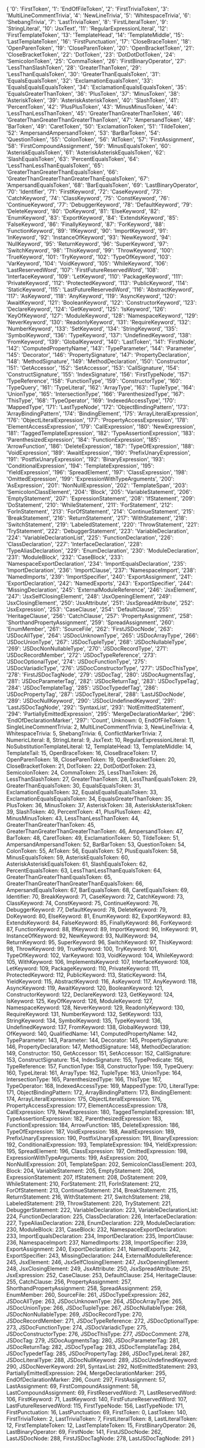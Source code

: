 {
  '0': 'FirstToken',
  '1': 'EndOfFileToken',
  '2': 'FirstTriviaToken',
  '3': 'MultiLineCommentTrivia',
  '4': 'NewLineTrivia',
  '5': 'WhitespaceTrivia',
  '6': 'ShebangTrivia',
  '7': 'LastTriviaToken',
  '8': 'FirstLiteralToken',
  '9': 'StringLiteral',
  '10': 'JsxText',
  '11': 'RegularExpressionLiteral',
  '12': 'FirstTemplateToken',
  '13': 'TemplateHead',
  '14': 'TemplateMiddle',
  '15': 'LastTemplateToken',
  '16': 'FirstPunctuation',
  '17': 'CloseBraceToken',
  '18': 'OpenParenToken',
  '19': 'CloseParenToken',
  '20': 'OpenBracketToken',
  '21': 'CloseBracketToken',
  '22': 'DotToken',
  '23': 'DotDotDotToken',
  '24': 'SemicolonToken',
  '25': 'CommaToken',
  '26': 'FirstBinaryOperator',
  '27': 'LessThanSlashToken',
  '28': 'GreaterThanToken',
  '29': 'LessThanEqualsToken',
  '30': 'GreaterThanEqualsToken',
  '31': 'EqualsEqualsToken',
  '32': 'ExclamationEqualsToken',
  '33': 'EqualsEqualsEqualsToken',
  '34': 'ExclamationEqualsEqualsToken',
  '35': 'EqualsGreaterThanToken',
  '36': 'PlusToken',
  '37': 'MinusToken',
  '38': 'AsteriskToken',
  '39': 'AsteriskAsteriskToken',
  '40': 'SlashToken',
  '41': 'PercentToken',
  '42': 'PlusPlusToken',
  '43': 'MinusMinusToken',
  '44': 'LessThanLessThanToken',
  '45': 'GreaterThanGreaterThanToken',
  '46': 'GreaterThanGreaterThanGreaterThanToken',
  '47': 'AmpersandToken',
  '48': 'BarToken',
  '49': 'CaretToken',
  '50': 'ExclamationToken',
  '51': 'TildeToken',
  '52': 'AmpersandAmpersandToken',
  '53': 'BarBarToken',
  '54': 'QuestionToken',
  '55': 'ColonToken',
  '56': 'AtToken',
  '57': 'FirstAssignment',
  '58': 'FirstCompoundAssignment',
  '59': 'MinusEqualsToken',
  '60': 'AsteriskEqualsToken',
  '61': 'AsteriskAsteriskEqualsToken',
  '62': 'SlashEqualsToken',
  '63': 'PercentEqualsToken',
  '64': 'LessThanLessThanEqualsToken',
  '65': 'GreaterThanGreaterThanEqualsToken',
  '66': 'GreaterThanGreaterThanGreaterThanEqualsToken',
  '67': 'AmpersandEqualsToken',
  '68': 'BarEqualsToken',
  '69': 'LastBinaryOperator',
  '70': 'Identifier',
  '71': 'FirstKeyword',
  '72': 'CaseKeyword',
  '73': 'CatchKeyword',
  '74': 'ClassKeyword',
  '75': 'ConstKeyword',
  '76': 'ContinueKeyword',
  '77': 'DebuggerKeyword',
  '78': 'DefaultKeyword',
  '79': 'DeleteKeyword',
  '80': 'DoKeyword',
  '81': 'ElseKeyword',
  '82': 'EnumKeyword',
  '83': 'ExportKeyword',
  '84': 'ExtendsKeyword',
  '85': 'FalseKeyword',
  '86': 'FinallyKeyword',
  '87': 'ForKeyword',
  '88': 'FunctionKeyword',
  '89': 'IfKeyword',
  '90': 'ImportKeyword',
  '91': 'InKeyword',
  '92': 'InstanceOfKeyword',
  '93': 'NewKeyword',
  '94': 'NullKeyword',
  '95': 'ReturnKeyword',
  '96': 'SuperKeyword',
  '97': 'SwitchKeyword',
  '98': 'ThisKeyword',
  '99': 'ThrowKeyword',
  '100': 'TrueKeyword',
  '101': 'TryKeyword',
  '102': 'TypeOfKeyword',
  '103': 'VarKeyword',
  '104': 'VoidKeyword',
  '105': 'WhileKeyword',
  '106': 'LastReservedWord',
  '107': 'FirstFutureReservedWord',
  '108': 'InterfaceKeyword',
  '109': 'LetKeyword',
  '110': 'PackageKeyword',
  '111': 'PrivateKeyword',
  '112': 'ProtectedKeyword',
  '113': 'PublicKeyword',
  '114': 'StaticKeyword',
  '115': 'LastFutureReservedWord',
  '116': 'AbstractKeyword',
  '117': 'AsKeyword',
  '118': 'AnyKeyword',
  '119': 'AsyncKeyword',
  '120': 'AwaitKeyword',
  '121': 'BooleanKeyword',
  '122': 'ConstructorKeyword',
  '123': 'DeclareKeyword',
  '124': 'GetKeyword',
  '125': 'IsKeyword',
  '126': 'KeyOfKeyword',
  '127': 'ModuleKeyword',
  '128': 'NamespaceKeyword',
  '129': 'NeverKeyword',
  '130': 'ReadonlyKeyword',
  '131': 'RequireKeyword',
  '132': 'NumberKeyword',
  '133': 'SetKeyword',
  '134': 'StringKeyword',
  '135': 'SymbolKeyword',
  '136': 'TypeKeyword',
  '137': 'UndefinedKeyword',
  '138': 'FromKeyword',
  '139': 'GlobalKeyword',
  '140': 'LastToken',
  '141': 'FirstNode',
  '142': 'ComputedPropertyName',
  '143': 'TypeParameter',
  '144': 'Parameter',
  '145': 'Decorator',
  '146': 'PropertySignature',
  '147': 'PropertyDeclaration',
  '148': 'MethodSignature',
  '149': 'MethodDeclaration',
  '150': 'Constructor',
  '151': 'GetAccessor',
  '152': 'SetAccessor',
  '153': 'CallSignature',
  '154': 'ConstructSignature',
  '155': 'IndexSignature',
  '156': 'FirstTypeNode',
  '157': 'TypeReference',
  '158': 'FunctionType',
  '159': 'ConstructorType',
  '160': 'TypeQuery',
  '161': 'TypeLiteral',
  '162': 'ArrayType',
  '163': 'TupleType',
  '164': 'UnionType',
  '165': 'IntersectionType',
  '166': 'ParenthesizedType',
  '167': 'ThisType',
  '168': 'TypeOperator',
  '169': 'IndexedAccessType',
  '170': 'MappedType',
  '171': 'LastTypeNode',
  '172': 'ObjectBindingPattern',
  '173': 'ArrayBindingPattern',
  '174': 'BindingElement',
  '175': 'ArrayLiteralExpression',
  '176': 'ObjectLiteralExpression',
  '177': 'PropertyAccessExpression',
  '178': 'ElementAccessExpression',
  '179': 'CallExpression',
  '180': 'NewExpression',
  '181': 'TaggedTemplateExpression',
  '182': 'TypeAssertionExpression',
  '183': 'ParenthesizedExpression',
  '184': 'FunctionExpression',
  '185': 'ArrowFunction',
  '186': 'DeleteExpression',
  '187': 'TypeOfExpression',
  '188': 'VoidExpression',
  '189': 'AwaitExpression',
  '190': 'PrefixUnaryExpression',
  '191': 'PostfixUnaryExpression',
  '192': 'BinaryExpression',
  '193': 'ConditionalExpression',
  '194': 'TemplateExpression',
  '195': 'YieldExpression',
  '196': 'SpreadElement',
  '197': 'ClassExpression',
  '198': 'OmittedExpression',
  '199': 'ExpressionWithTypeArguments',
  '200': 'AsExpression',
  '201': 'NonNullExpression',
  '202': 'TemplateSpan',
  '203': 'SemicolonClassElement',
  '204': 'Block',
  '205': 'VariableStatement',
  '206': 'EmptyStatement',
  '207': 'ExpressionStatement',
  '208': 'IfStatement',
  '209': 'DoStatement',
  '210': 'WhileStatement',
  '211': 'ForStatement',
  '212': 'ForInStatement',
  '213': 'ForOfStatement',
  '214': 'ContinueStatement',
  '215': 'BreakStatement',
  '216': 'ReturnStatement',
  '217': 'WithStatement',
  '218': 'SwitchStatement',
  '219': 'LabeledStatement',
  '220': 'ThrowStatement',
  '221': 'TryStatement',
  '222': 'DebuggerStatement',
  '223': 'VariableDeclaration',
  '224': 'VariableDeclarationList',
  '225': 'FunctionDeclaration',
  '226': 'ClassDeclaration',
  '227': 'InterfaceDeclaration',
  '228': 'TypeAliasDeclaration',
  '229': 'EnumDeclaration',
  '230': 'ModuleDeclaration',
  '231': 'ModuleBlock',
  '232': 'CaseBlock',
  '233': 'NamespaceExportDeclaration',
  '234': 'ImportEqualsDeclaration',
  '235': 'ImportDeclaration',
  '236': 'ImportClause',
  '237': 'NamespaceImport',
  '238': 'NamedImports',
  '239': 'ImportSpecifier',
  '240': 'ExportAssignment',
  '241': 'ExportDeclaration',
  '242': 'NamedExports',
  '243': 'ExportSpecifier',
  '244': 'MissingDeclaration',
  '245': 'ExternalModuleReference',
  '246': 'JsxElement',
  '247': 'JsxSelfClosingElement',
  '248': 'JsxOpeningElement',
  '249': 'JsxClosingElement',
  '250': 'JsxAttribute',
  '251': 'JsxSpreadAttribute',
  '252': 'JsxExpression',
  '253': 'CaseClause',
  '254': 'DefaultClause',
  '255': 'HeritageClause',
  '256': 'CatchClause',
  '257': 'PropertyAssignment',
  '258': 'ShorthandPropertyAssignment',
  '259': 'SpreadAssignment',
  '260': 'EnumMember',
  '261': 'SourceFile',
  '262': 'FirstJSDocNode',
  '263': 'JSDocAllType',
  '264': 'JSDocUnknownType',
  '265': 'JSDocArrayType',
  '266': 'JSDocUnionType',
  '267': 'JSDocTupleType',
  '268': 'JSDocNullableType',
  '269': 'JSDocNonNullableType',
  '270': 'JSDocRecordType',
  '271': 'JSDocRecordMember',
  '272': 'JSDocTypeReference',
  '273': 'JSDocOptionalType',
  '274': 'JSDocFunctionType',
  '275': 'JSDocVariadicType',
  '276': 'JSDocConstructorType',
  '277': 'JSDocThisType',
  '278': 'FirstJSDocTagNode',
  '279': 'JSDocTag',
  '280': 'JSDocAugmentsTag',
  '281': 'JSDocParameterTag',
  '282': 'JSDocReturnTag',
  '283': 'JSDocTypeTag',
  '284': 'JSDocTemplateTag',
  '285': 'JSDocTypedefTag',
  '286': 'JSDocPropertyTag',
  '287': 'JSDocTypeLiteral',
  '288': 'LastJSDocNode',
  '289': 'JSDocNullKeyword',
  '290': 'JSDocUndefinedKeyword',
  '291': 'LastJSDocTagNode',
  '292': 'SyntaxList',
  '293': 'NotEmittedStatement',
  '294': 'PartiallyEmittedExpression',
  '295': 'MergeDeclarationMarker',
  '296': 'EndOfDeclarationMarker',
  '297': 'Count',
  Unknown: 0,
  EndOfFileToken: 1,
  SingleLineCommentTrivia: 2,
  MultiLineCommentTrivia: 3,
  NewLineTrivia: 4,
  WhitespaceTrivia: 5,
  ShebangTrivia: 6,
  ConflictMarkerTrivia: 7,
  NumericLiteral: 8,
  StringLiteral: 9,
  JsxText: 10,
  RegularExpressionLiteral: 11,
  NoSubstitutionTemplateLiteral: 12,
  TemplateHead: 13,
  TemplateMiddle: 14,
  TemplateTail: 15,
  OpenBraceToken: 16,
  CloseBraceToken: 17,
  OpenParenToken: 18,
  CloseParenToken: 19,
  OpenBracketToken: 20,
  CloseBracketToken: 21,
  DotToken: 22,
  DotDotDotToken: 23,
  SemicolonToken: 24,
  CommaToken: 25,
  LessThanToken: 26,
  LessThanSlashToken: 27,
  GreaterThanToken: 28,
  LessThanEqualsToken: 29,
  GreaterThanEqualsToken: 30,
  EqualsEqualsToken: 31,
  ExclamationEqualsToken: 32,
  EqualsEqualsEqualsToken: 33,
  ExclamationEqualsEqualsToken: 34,
  EqualsGreaterThanToken: 35,
  PlusToken: 36,
  MinusToken: 37,
  AsteriskToken: 38,
  AsteriskAsteriskToken: 39,
  SlashToken: 40,
  PercentToken: 41,
  PlusPlusToken: 42,
  MinusMinusToken: 43,
  LessThanLessThanToken: 44,
  GreaterThanGreaterThanToken: 45,
  GreaterThanGreaterThanGreaterThanToken: 46,
  AmpersandToken: 47,
  BarToken: 48,
  CaretToken: 49,
  ExclamationToken: 50,
  TildeToken: 51,
  AmpersandAmpersandToken: 52,
  BarBarToken: 53,
  QuestionToken: 54,
  ColonToken: 55,
  AtToken: 56,
  EqualsToken: 57,
  PlusEqualsToken: 58,
  MinusEqualsToken: 59,
  AsteriskEqualsToken: 60,
  AsteriskAsteriskEqualsToken: 61,
  SlashEqualsToken: 62,
  PercentEqualsToken: 63,
  LessThanLessThanEqualsToken: 64,
  GreaterThanGreaterThanEqualsToken: 65,
  GreaterThanGreaterThanGreaterThanEqualsToken: 66,
  AmpersandEqualsToken: 67,
  BarEqualsToken: 68,
  CaretEqualsToken: 69,
  Identifier: 70,
  BreakKeyword: 71,
  CaseKeyword: 72,
  CatchKeyword: 73,
  ClassKeyword: 74,
  ConstKeyword: 75,
  ContinueKeyword: 76,
  DebuggerKeyword: 77,
  DefaultKeyword: 78,
  DeleteKeyword: 79,
  DoKeyword: 80,
  ElseKeyword: 81,
  EnumKeyword: 82,
  ExportKeyword: 83,
  ExtendsKeyword: 84,
  FalseKeyword: 85,
  FinallyKeyword: 86,
  ForKeyword: 87,
  FunctionKeyword: 88,
  IfKeyword: 89,
  ImportKeyword: 90,
  InKeyword: 91,
  InstanceOfKeyword: 92,
  NewKeyword: 93,
  NullKeyword: 94,
  ReturnKeyword: 95,
  SuperKeyword: 96,
  SwitchKeyword: 97,
  ThisKeyword: 98,
  ThrowKeyword: 99,
  TrueKeyword: 100,
  TryKeyword: 101,
  TypeOfKeyword: 102,
  VarKeyword: 103,
  VoidKeyword: 104,
  WhileKeyword: 105,
  WithKeyword: 106,
  ImplementsKeyword: 107,
  InterfaceKeyword: 108,
  LetKeyword: 109,
  PackageKeyword: 110,
  PrivateKeyword: 111,
  ProtectedKeyword: 112,
  PublicKeyword: 113,
  StaticKeyword: 114,
  YieldKeyword: 115,
  AbstractKeyword: 116,
  AsKeyword: 117,
  AnyKeyword: 118,
  AsyncKeyword: 119,
  AwaitKeyword: 120,
  BooleanKeyword: 121,
  ConstructorKeyword: 122,
  DeclareKeyword: 123,
  GetKeyword: 124,
  IsKeyword: 125,
  KeyOfKeyword: 126,
  ModuleKeyword: 127,
  NamespaceKeyword: 128,
  NeverKeyword: 129,
  ReadonlyKeyword: 130,
  RequireKeyword: 131,
  NumberKeyword: 132,
  SetKeyword: 133,
  StringKeyword: 134,
  SymbolKeyword: 135,
  TypeKeyword: 136,
  UndefinedKeyword: 137,
  FromKeyword: 138,
  GlobalKeyword: 139,
  OfKeyword: 140,
  QualifiedName: 141,
  ComputedPropertyName: 142,
  TypeParameter: 143,
  Parameter: 144,
  Decorator: 145,
  PropertySignature: 146,
  PropertyDeclaration: 147,
  MethodSignature: 148,
  MethodDeclaration: 149,
  Constructor: 150,
  GetAccessor: 151,
  SetAccessor: 152,
  CallSignature: 153,
  ConstructSignature: 154,
  IndexSignature: 155,
  TypePredicate: 156,
  TypeReference: 157,
  FunctionType: 158,
  ConstructorType: 159,
  TypeQuery: 160,
  TypeLiteral: 161,
  ArrayType: 162,
  TupleType: 163,
  UnionType: 164,
  IntersectionType: 165,
  ParenthesizedType: 166,
  ThisType: 167,
  TypeOperator: 168,
  IndexedAccessType: 169,
  MappedType: 170,
  LiteralType: 171,
  ObjectBindingPattern: 172,
  ArrayBindingPattern: 173,
  BindingElement: 174,
  ArrayLiteralExpression: 175,
  ObjectLiteralExpression: 176,
  PropertyAccessExpression: 177,
  ElementAccessExpression: 178,
  CallExpression: 179,
  NewExpression: 180,
  TaggedTemplateExpression: 181,
  TypeAssertionExpression: 182,
  ParenthesizedExpression: 183,
  FunctionExpression: 184,
  ArrowFunction: 185,
  DeleteExpression: 186,
  TypeOfExpression: 187,
  VoidExpression: 188,
  AwaitExpression: 189,
  PrefixUnaryExpression: 190,
  PostfixUnaryExpression: 191,
  BinaryExpression: 192,
  ConditionalExpression: 193,
  TemplateExpression: 194,
  YieldExpression: 195,
  SpreadElement: 196,
  ClassExpression: 197,
  OmittedExpression: 198,
  ExpressionWithTypeArguments: 199,
  AsExpression: 200,
  NonNullExpression: 201,
  TemplateSpan: 202,
  SemicolonClassElement: 203,
  Block: 204,
  VariableStatement: 205,
  EmptyStatement: 206,
  ExpressionStatement: 207,
  IfStatement: 208,
  DoStatement: 209,
  WhileStatement: 210,
  ForStatement: 211,
  ForInStatement: 212,
  ForOfStatement: 213,
  ContinueStatement: 214,
  BreakStatement: 215,
  ReturnStatement: 216,
  WithStatement: 217,
  SwitchStatement: 218,
  LabeledStatement: 219,
  ThrowStatement: 220,
  TryStatement: 221,
  DebuggerStatement: 222,
  VariableDeclaration: 223,
  VariableDeclarationList: 224,
  FunctionDeclaration: 225,
  ClassDeclaration: 226,
  InterfaceDeclaration: 227,
  TypeAliasDeclaration: 228,
  EnumDeclaration: 229,
  ModuleDeclaration: 230,
  ModuleBlock: 231,
  CaseBlock: 232,
  NamespaceExportDeclaration: 233,
  ImportEqualsDeclaration: 234,
  ImportDeclaration: 235,
  ImportClause: 236,
  NamespaceImport: 237,
  NamedImports: 238,
  ImportSpecifier: 239,
  ExportAssignment: 240,
  ExportDeclaration: 241,
  NamedExports: 242,
  ExportSpecifier: 243,
  MissingDeclaration: 244,
  ExternalModuleReference: 245,
  JsxElement: 246,
  JsxSelfClosingElement: 247,
  JsxOpeningElement: 248,
  JsxClosingElement: 249,
  JsxAttribute: 250,
  JsxSpreadAttribute: 251,
  JsxExpression: 252,
  CaseClause: 253,
  DefaultClause: 254,
  HeritageClause: 255,
  CatchClause: 256,
  PropertyAssignment: 257,
  ShorthandPropertyAssignment: 258,
  SpreadAssignment: 259,
  EnumMember: 260,
  SourceFile: 261,
  JSDocTypeExpression: 262,
  JSDocAllType: 263,
  JSDocUnknownType: 264,
  JSDocArrayType: 265,
  JSDocUnionType: 266,
  JSDocTupleType: 267,
  JSDocNullableType: 268,
  JSDocNonNullableType: 269,
  JSDocRecordType: 270,
  JSDocRecordMember: 271,
  JSDocTypeReference: 272,
  JSDocOptionalType: 273,
  JSDocFunctionType: 274,
  JSDocVariadicType: 275,
  JSDocConstructorType: 276,
  JSDocThisType: 277,
  JSDocComment: 278,
  JSDocTag: 279,
  JSDocAugmentsTag: 280,
  JSDocParameterTag: 281,
  JSDocReturnTag: 282,
  JSDocTypeTag: 283,
  JSDocTemplateTag: 284,
  JSDocTypedefTag: 285,
  JSDocPropertyTag: 286,
  JSDocTypeLiteral: 287,
  JSDocLiteralType: 288,
  JSDocNullKeyword: 289,
  JSDocUndefinedKeyword: 290,
  JSDocNeverKeyword: 291,
  SyntaxList: 292,
  NotEmittedStatement: 293,
  PartiallyEmittedExpression: 294,
  MergeDeclarationMarker: 295,
  EndOfDeclarationMarker: 296,
  Count: 297,
  FirstAssignment: 57,
  LastAssignment: 69,
  FirstCompoundAssignment: 58,
  LastCompoundAssignment: 69,
  FirstReservedWord: 71,
  LastReservedWord: 106,
  FirstKeyword: 71,
  LastKeyword: 140,
  FirstFutureReservedWord: 107,
  LastFutureReservedWord: 115,
  FirstTypeNode: 156,
  LastTypeNode: 171,
  FirstPunctuation: 16,
  LastPunctuation: 69,
  FirstToken: 0,
  LastToken: 140,
  FirstTriviaToken: 2,
  LastTriviaToken: 7,
  FirstLiteralToken: 8,
  LastLiteralToken: 12,
  FirstTemplateToken: 12,
  LastTemplateToken: 15,
  FirstBinaryOperator: 26,
  LastBinaryOperator: 69,
  FirstNode: 141,
  FirstJSDocNode: 262,
  LastJSDocNode: 288,
  FirstJSDocTagNode: 278,
  LastJSDocTagNode: 291
}